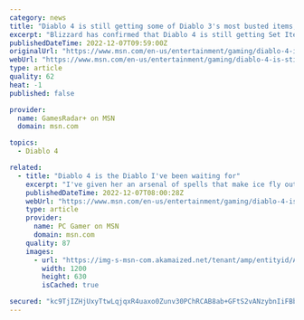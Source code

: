 ```yaml
---
category: news
title: "Diablo 4 is still getting some of Diablo 3's most busted items, but not at launch"
excerpt: "Blizzard has confirmed that Diablo 4 is still getting Set Items, though you'll likely be waiting until post-launch to use them in-game. Game director Joe Shely explains during a recent roundtable ..."
publishedDateTime: 2022-12-07T09:59:00Z
originalUrl: "https://www.msn.com/en-us/entertainment/gaming/diablo-4-is-still-getting-some-of-diablo-3s-most-busted-items-but-not-at-launch/ar-AA151bnP"
webUrl: "https://www.msn.com/en-us/entertainment/gaming/diablo-4-is-still-getting-some-of-diablo-3s-most-busted-items-but-not-at-launch/ar-AA151bnP"
type: article
quality: 62
heat: -1
published: false

provider:
  name: GamesRadar+ on MSN
  domain: msn.com

topics:
  - Diablo 4

related:
  - title: "Diablo 4 is the Diablo I've been waiting for"
    excerpt: "I've given her an arsenal of spells that make ice fly out of her hands, and one of them spawns a snowstorm directly above her head. I click and click while she does the actual work of casting frost spells at legions of demons from hell."
    publishedDateTime: 2022-12-07T08:00:28Z
    webUrl: "https://www.msn.com/en-us/entertainment/gaming/diablo-4-is-the-diablo-ive-been-waiting-for/ar-AA151spt"
    type: article
    provider:
      name: PC Gamer on MSN
      domain: msn.com
    quality: 87
    images:
      - url: "https://img-s-msn-com.akamaized.net/tenant/amp/entityid/AA151zSX.img?h=630&w=1200&m=6&q=60&o=t&l=f&f=jpg&x=508&y=267"
        width: 1200
        height: 630
        isCached: true

secured: "kc9TjIZHjUxyTtwLqjqxR4uaxo0Zunv30PChRCAB8ab+GFtS2vANzybnIiFBb1BGhHfXdl7PRNW6YhyMilmzLE5YJq8sKgUCiu0n/DJlFwXmsepkwgnvoopyJDKDowRAXlTRWIYG30lB4DEqPGizvkAqld9LkMhx10CRqAQDj6PBwQdTPi36wSxykn9wcEL4OxpRxQxk7y2eercqikaf73qBrPAisXGZ+vZPqfxFHldbTGJkt30i2py3v/cKd5oi4rK+ptVT6xG6J2Z7FVo2TmAHwg95yZWAXc1gkVoridHwWqhyj3Ve5mG9+qj6g6qzv5IozRLnc2KTI4aYw+T9ylSmG5NIB9NmMEh57l/+yNs=;TMBv0trHCH0lE+c5vkn0dg=="
---
```


